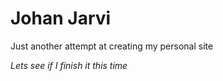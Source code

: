 # Johan Jarvi

Just another attempt at creating my personal site

_Lets see if I finish it this time_
